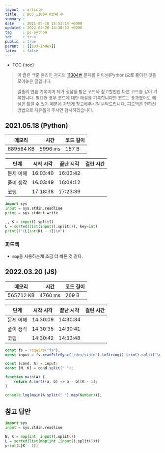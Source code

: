 ```yaml
---
layout  : article
title   : BOJ_11004 K번째 수
summary : 
date    : 2021-05-18 15:52:14 +0900
updated : 2022-03-20 14:38:33 +0900
tag     : ps-python
toc     : true
public  : true
parent  : [[BOJ-Index]]
latex   : false
---
```

* TOC
{:toc}

> 이 글은 백준 온라인 저지의 [11004번](https://www.acmicpc.net/problem/11004) 문제를 파이썬(Python)으로 풀이한 것을 모아놓은 글입니다.
>
> 일종의 연습 기록이며 제가 정답을 받은 코드와 참고할만한 다른 코드를 같이 기록합니다. 필요한 경우 코드에 대한 해설을 기록합니다만 코드는 통과했어도 해설은 틀릴 수 있기 때문에 가볍게 참고해주시길 부탁드립니다. 피드백은 편하신 방법으로 자유롭게 주시면 감사하겠습니다.

## 2021.05.18 (Python)

| 메모리    | 시간    | 코드 길이 |
| --------- | -----   | --------- |
| 689564 KB | 5996 ms | 157 B     |

| 단계      | 시작 시각 | 끝난 시각 | 걸린 시간 |
| --------- | --------- | --------- | --------- |
| 문제 이해 | 16:03:40  | 16:03:42  |           |
| 풀이 생각 | 16:03:49  | 16:04:12  |           |
| 코딩      | 17:18:38  | 17:23:39  |           |

```python
import sys
input = sys.stdin.readline
print = sys.stdout.write

_, K = input().split()
L = sorted(list(input().split()), key=int)
print(f"{L[int(K) - 1]}\n")
```

### 피드백

* `map`을 사용하는게 조금 더 빠른 것 같다.

## 2022.03.20 (JS)

| 메모리    | 시간    | 코드 길이 |
| --------- | -----   | --------- |
| 565712 KB | 4760 ms | 269 B     |

| 단계      | 시작 시각 | 끝난 시각 | 걸린 시간 |
| --------- | --------- | --------- | --------- |
| 문제 이해 | 14:30:09  | 14:30:34  |           |
| 풀이 생각 | 14:30:35  | 14:30:41  |           |
| 코딩      | 14:30:42  | 14:33:48  |           |

```js
const fs = require("fs");
const input = fs.readFileSync('/dev/stdin').toString().trim().split("\n");

const [cond, A] = input;
const [N, K] = cond.split(" ");

function main(A) {
    return A.sort((a, b) => a - b)[K - 1];
}

console.log(main(A.split(" ").map(Number)));
```

## 참고 답안

```python
import sys
input = sys.stdin.readline

N, K = map(int, input().split())
L = sorted(list(map(int ,input().split())))
print(L[K - 1])
```
